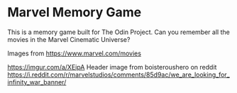 # Marvel Memory Game

This is a memory game built for The Odin Project. Can you remember all the movies in the Marvel Cinematic Universe?

Images from https://www.marvel.com/movies

https://imgur.com/a/XEipA
Header image from boisteroushero on reddit
https://i.reddit.com/r/marvelstudios/comments/85d9ac/we_are_looking_for_infinity_war_banner/
